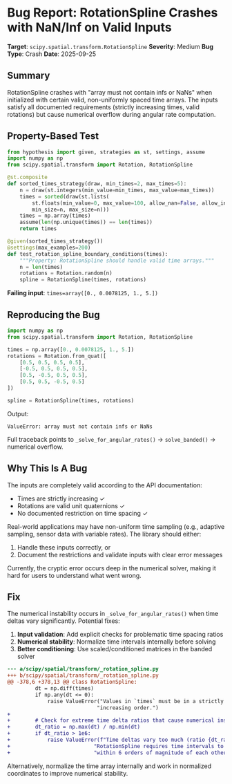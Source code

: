 # Bug Report: RotationSpline Crashes with NaN/Inf on Valid Inputs

**Target**: `scipy.spatial.transform.RotationSpline`
**Severity**: Medium
**Bug Type**: Crash
**Date**: 2025-09-25

## Summary

RotationSpline crashes with "array must not contain infs or NaNs" when initialized with certain valid, non-uniformly spaced time arrays. The inputs satisfy all documented requirements (strictly increasing times, valid rotations) but cause numerical overflow during angular rate computation.

## Property-Based Test

```python
from hypothesis import given, strategies as st, settings, assume
import numpy as np
from scipy.spatial.transform import Rotation, RotationSpline

@st.composite
def sorted_times_strategy(draw, min_times=2, max_times=5):
    n = draw(st.integers(min_value=min_times, max_value=max_times))
    times = sorted(draw(st.lists(
        st.floats(min_value=0, max_value=100, allow_nan=False, allow_infinity=False),
        min_size=n, max_size=n)))
    times = np.array(times)
    assume(len(np.unique(times)) == len(times))
    return times

@given(sorted_times_strategy())
@settings(max_examples=200)
def test_rotation_spline_boundary_conditions(times):
    """Property: RotationSpline should handle valid time arrays."""
    n = len(times)
    rotations = Rotation.random(n)
    spline = RotationSpline(times, rotations)
```

**Failing input**: `times=array([0., 0.0078125, 1., 5.])`

## Reproducing the Bug

```python
import numpy as np
from scipy.spatial.transform import Rotation, RotationSpline

times = np.array([0., 0.0078125, 1., 5.])
rotations = Rotation.from_quat([
    [0.5, 0.5, 0.5, 0.5],
    [-0.5, 0.5, 0.5, 0.5],
    [0.5, -0.5, 0.5, 0.5],
    [0.5, 0.5, -0.5, 0.5]
])

spline = RotationSpline(times, rotations)
```

Output:
```
ValueError: array must not contain infs or NaNs
```

Full traceback points to `_solve_for_angular_rates()` → `solve_banded()` → numerical overflow.

## Why This Is A Bug

The inputs are completely valid according to the API documentation:
- Times are strictly increasing ✓
- Rotations are valid unit quaternions ✓
- No documented restriction on time spacing ✓

Real-world applications may have non-uniform time sampling (e.g., adaptive sampling, sensor data with variable rates). The library should either:
1. Handle these inputs correctly, or
2. Document the restrictions and validate inputs with clear error messages

Currently, the cryptic error occurs deep in the numerical solver, making it hard for users to understand what went wrong.

## Fix

The numerical instability occurs in `_solve_for_angular_rates()` when time deltas vary significantly. Potential fixes:

1. **Input validation**: Add explicit checks for problematic time spacing ratios
2. **Numerical stability**: Normalize time intervals internally before solving
3. **Better conditioning**: Use scaled/conditioned matrices in the banded solver

```diff
--- a/scipy/spatial/transform/_rotation_spline.py
+++ b/scipy/spatial/transform/_rotation_spline.py
@@ -378,6 +378,13 @@ class RotationSpline:
         dt = np.diff(times)
         if np.any(dt <= 0):
             raise ValueError("Values in `times` must be in a strictly "
                             "increasing order.")
+
+        # Check for extreme time delta ratios that cause numerical instability
+        dt_ratio = np.max(dt) / np.min(dt)
+        if dt_ratio > 1e6:
+            raise ValueError(f"Time deltas vary too much (ratio {dt_ratio:.2e}). "
+                           "RotationSpline requires time intervals to be "
+                           "within 6 orders of magnitude of each other.")
```

Alternatively, normalize the time array internally and work in normalized coordinates to improve numerical stability.